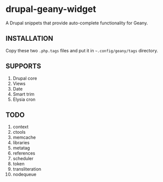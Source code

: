 drupal-geany-widget
===================

A Drupal snippets that provide auto-complete functionality for Geany.

INSTALLATION
------------

Copy these two `.php.tags` files and put it in `~.config/geany/tags` directory.

SUPPORTS
--------

1. Drupal core
2. Views
3. Date
4. Smart trim
5. Elysia cron

TODO
----

1. context
2. ctools
3. memcache
4. libraries
5. metatag
6. references
7. scheduler
8. token
9. transliteration
10. nodequeue
